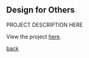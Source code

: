 ## Design for Others

PROJECT DESCRIPTION HERE

View the project [here](https://medium.com/design-for-others/design-for-others-redesigning-the-worcester-public-library-site-95cec1781f9f).


[back](index.md)
